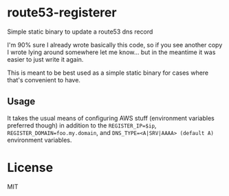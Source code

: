 # route53-registerer
Simple static binary to update a route53 dns record

I'm 90% sure I already wrote basically this code, so if you see another copy I
wrote lying around somewhere let me know... but in the meantime it was easier
to just write it again.

This is meant to be best used as a simple static binary for cases where that's convenient to have.


## Usage

It takes the usual means of configuring AWS stuff (environment variables preferred though) in addition to the `REGISTER_IP=$ip`, `REGISTER_DOMAIN=foo.my.domain`, and `DNS_TYPE=<A|SRV|AAAA> (default A)` environment variables.

# License

MIT
